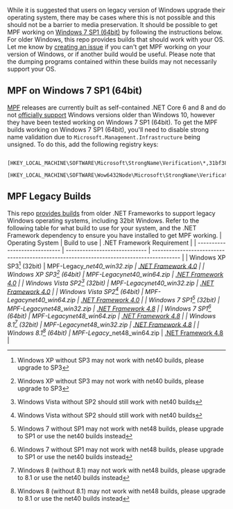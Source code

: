 While it is suggested that users on legacy version of Windows upgrade their operating system, there may be cases where this is not possible and this should not be a barrier to media preservation. It should be possible to get MPF working on [Windows 7 SP1 (64bit)](#mpf-on-windows-7-sp1-(64bit)) by following the instructions below. For older Windows, this repo provides builds that should work with your OS. Let me know by [creating an issue](https://github.com/Deterous/MPF-Legacy/issues/new) if you can't get MPF working on your version of Windows, or if another build would be useful. Please note that the dumping programs contained within these builds may not necessarily support your OS.

## MPF on Windows 7 SP1 (64bit)
[MPF](https://github.com/SabreTools/MPF) releases are currently built as self-contained .NET Core 6 and 8 and do not [officially support](https://github.com/dotnet/core/blob/main/release-notes/8.0/supported-os.md) Windows versions older than Windows 10, however they have been tested working on Windows 7 SP1 (64bit). To get the MPF builds working on Windows 7 SP1 (64bit), you'll need to disable strong name validation due to `Microsoft.Management.Infrastructure` being unsigned. To do this, add the following registry keys:
```
	[HKEY_LOCAL_MACHINE\SOFTWARE\Microsoft\StrongName\Verification\*,31bf3856ad364e35]
	[HKEY_LOCAL_MACHINE\SOFTWARE\Wow6432Node\Microsoft\StrongName\Verification\*,31bf3856ad364e35]
```

## MPF Legacy Builds

This repo [provides builds](https://github.com/Deterous/MPF-Legacy/releases) from older .NET Frameworks to support legacy Windows operating systems, including 32bit Windows. Refer to the following table for what build to use for your system, and the .NET Framework dependency to ensure you have installed to get MPF working.
| Operating System              | Build to use                  | .NET Framework Requirement                                                               |
| ----------------------------- | ----------------------------- | ---------------------------------------------------------------------------------------- |
| Windows XP SP3[^1] (32bit)    | MPF-Legacy_*_net40_win32.zip  | [.NET Framework 4.0](https://dotnet.microsoft.com/en-us/download/dotnet-framework/net40) |
| Windows XP SP3[^1] (64bit)    | MPF-Legacy_*_net40_win64.zip  | [.NET Framework 4.0](https://dotnet.microsoft.com/en-us/download/dotnet-framework/net40) |
| Windows Vista SP2[^2] (32bit) | MPF-Legacy_*_net40_win32.zip  | [.NET Framework 4.0](https://dotnet.microsoft.com/en-us/download/dotnet-framework/net40) |
| Windows Vista SP2[^2] (64bit) | MPF-Legacy_*_net40_win64.zip  | [.NET Framework 4.0](https://dotnet.microsoft.com/en-us/download/dotnet-framework/net40) |
| Windows 7 SP1[^3] (32bit)     | MPF-Legacy_*_net48_win32.zip  | [.NET Framework 4.8](https://dotnet.microsoft.com/en-us/download/dotnet-framework/net48) |
| Windows 7 SP1[^3] (64bit)     | MPF-Legacy_*_net48_win64.zip  | [.NET Framework 4.8](https://dotnet.microsoft.com/en-us/download/dotnet-framework/net48) |
| Windows 8.1[^4] (32bit)       | MPF-Legacy_*_net48_win32.zip  | [.NET Framework 4.8](https://dotnet.microsoft.com/en-us/download/dotnet-framework/net48) |
| Windows 8.1[^4] (64bit)       | MPF-Legacy_*_net48_win64.zip  | [.NET Framework 4.8](https://dotnet.microsoft.com/en-us/download/dotnet-framework/net48) |

[^1]: Windows XP without SP3 may not work with net40 builds, please upgrade to SP3
[^2]: Windows Vista without SP2 should still work with net40 builds
[^3]: Windows 7 without SP1 may not work with net48 builds, please upgrade to SP1 or use the net40 builds instead
[^4]: Windows 8 (without 8.1) may not work with net48 builds, please upgrade to 8.1 or use the net40 builds instead
